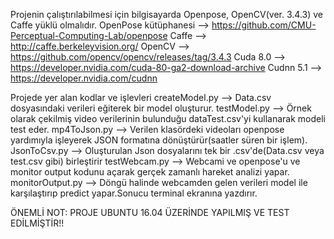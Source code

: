 Projenin çalıştırılabilmesi için bilgisayarda Openpose, OpenCV(ver. 3.4.3) ve Caffe yüklü olmalıdır.
OpenPose kütüphanesi --> https://github.com/CMU-Perceptual-Computing-Lab/openpose 
Caffe		      --> http://caffe.berkeleyvision.org/
OpenCV		      --> https://github.com/opencv/opencv/releases/tag/3.4.3
Cuda 8.0	      --> https://developer.nvidia.com/cuda-80-ga2-download-archive
Cudnn 5.1	      --> https://developer.nvidia.com/cudnn

Projede yer alan kodlar ve işlevleri
createModel.py	      --> Data.csv dosyasındaki verileri eğiterek bir model oluşturur.
testModel.py	      --> Örnek olarak çekilmiş video verilerinin bulunduğu dataTest.csv'yi kullanarak modeli test eder.
mp4ToJson.py	      --> Verilen klasördeki videoları openpose yardımıyla işleyerek JSON formatına dönüştürür(saatler süren bir işlem).
JsonToCsv.py	      --> Oluşturulan Json dosyalarını tek bir .csv'de(Data.csv veya test.csv gibi) birleştirir
testWebcam.py	      --> Webcami ve openpose'u ve monitor output kodunu açarak gerçek zamanlı hareket analizi yapar.
monitorOutput.py     --> Döngü halinde webcamden gelen verileri model ile karşılaştırıp predict yapar.Sonucu terminal ekranına yazdırır.

ÖNEMLİ NOT: PROJE UBUNTU 16.04 ÜZERİNDE YAPILMIŞ VE TEST EDİLMİŞTİR!!
